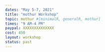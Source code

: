 ```yaml
---
dates: "May 5-7, 2021"
title: "mothur Workshop"
topic: mothur #[minimalR, generalR, mothur]
times: "9 AM-4 PM"
paypal: XXXXXXXXXXXXXX
cost: 450
layout: workshop
status: past
---
```

